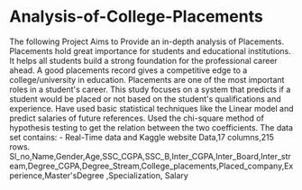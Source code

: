 # Analysis-of-College-Placements
The following Project Aims to Provide an in-depth analysis of Placements. Placements hold great importance for students and educational institutions. It helps all students build a strong foundation for the professional career ahead. A good placements record gives a competitive edge to a college/university in education. Placements are one of the most important roles in a student's career. This study focuses on a system that predicts if a student would be placed or not based on the student's qualifications and experience. Have used basic statistical techniques like the Linear model and predict salaries of future references. Used the chi-square method of hypothesis testing to get the relation between the two coefficients. The data set contains: - Real-Time data and Kaggle website Data,17 columns,215 rows. Sl_no,Name,Gender,Age,SSC_CGPA,SSC_B,Inter_CGPA,Inter_Board,Inter_stream,Degree_CGPA,Degree_Stream,College_placements,Placed_company,Experience,Master'sDegree ,Specialization, Salary
